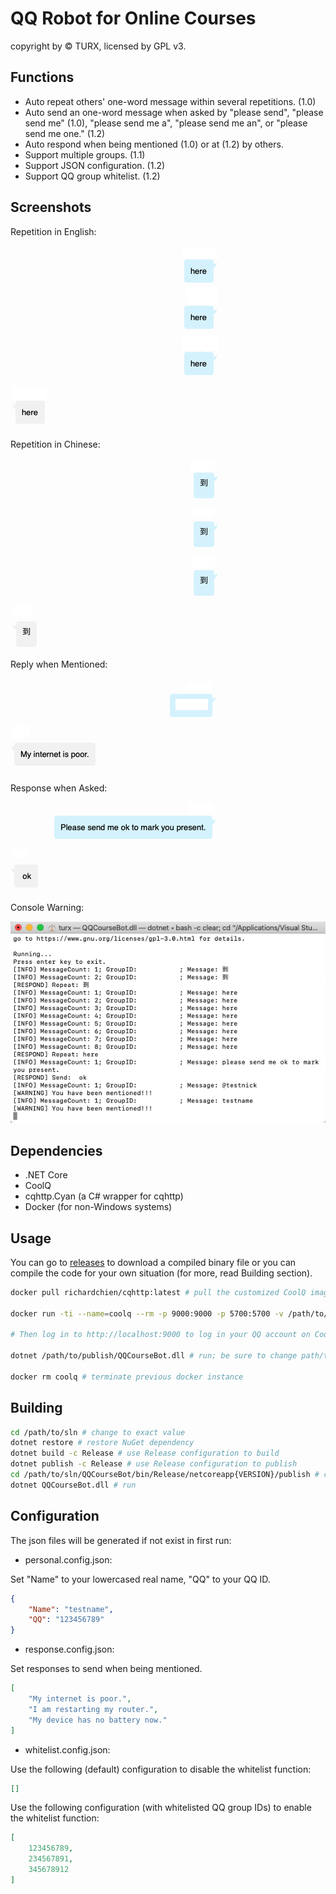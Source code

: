 # QQ Robot for Online Courses

copyright by &copy; TURX, licensed by GPL v3.

## Functions

- Auto repeat others' one-word message within several repetitions. (1.0)
- Auto send an one-word message when asked by "please send", "please send me" (1.0), "please send me a", "please send me an", or "please send me one." (1.2)
- Auto respond when being mentioned (1.0) or at (1.2) by others.
- Support multiple groups. (1.1)
- Support JSON configuration. (1.2)
- Support QQ group whitelist. (1.2)

## Screenshots

Repetition in English:

![Repetition in English](img/1.png)

Repetition in Chinese:

![Repetition in Chinese](img/2.png)

Reply when Mentioned:

![Mentioned](img/3.png)

Response when Asked:

![Response](img/4.png)

Console Warning:

![Console](img/5.png)

## Dependencies

- .NET Core
- CoolQ
- cqhttp.Cyan (a C# wrapper for cqhttp)
- Docker (for non-Windows systems)

## Usage

You can go to [releases](https://github.com/TURX/QQCourseBot/releases) to download a compiled binary file or you can compile the code for your own situation (for more, read Building section).

```sh
docker pull richardchien/cqhttp:latest # pull the customized CoolQ image to local

docker run -ti --name=coolq --rm -p 9000:9000 -p 5700:5700 -v /path/to/coolq/data:/home/user/coolq -e VNC_PASSWD={PASSWD} -e CQHTTP_POST_URL=http://host.docker.internal:8080 -e CQHTTP_SERVE_DATA_FILES=yes richardchien/cqhttp:latest # run a new customized CoolQ instance; be sure to change path/to/coolq and {PASSWD} to exact values

# Then log in to http://localhost:9000 to log in your QQ account on CoolQ

dotnet /path/to/publish/QQCourseBot.dll # run; be sure to change path/to/publish to exact value

docker rm coolq # terminate previous docker instance
```

## Building

```sh
cd /path/to/sln # change to exact value
dotnet restore # restore NuGet dependency
dotnet build -c Release # use Release configuration to build
dotnet publish -c Release # use Release configuration to publish
cd /path/to/sln/QQCourseBot/bin/Release/netcoreapp{VERSION}/publish # change to exact values
dotnet QQCourseBot.dll # run
```

## Configuration

The json files will be generated if not exist in first run:

- personal.config.json:

Set "Name" to your lowercased real name, "QQ" to your QQ ID.

```json
{
    "Name": "testname",
    "QQ": "123456789"
}
```

- response.config.json:

Set responses to send when being mentioned.

```json
[
    "My internet is poor.",
    "I am restarting my router.",
    "My device has no battery now."
]
```

- whitelist.config.json:

Use the following (default) configuration to disable the whitelist function:

```json
[]
```

Use the following configuration (with whitelisted QQ group IDs) to enable the whitelist function:

```json
[
    123456789,
    234567891,
    345678912
]
```
